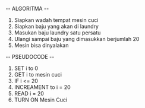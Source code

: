 -- ALGORITMA --

1. Siapkan wadah tempat mesin cuci
2. Siapkan baju yang akan di laundry
3. Masukan baju laundry satu persatu 
4. Ulangi sampai baju yang dimasukkan berjumlah 20
5. Mesin bisa dinyalakan

-- PSEUDOCODE -- 

1. SET i to 0
2. GET i to mesin cuci
3. IF i <= 20
4. INCREAMENT to i = 20
5. READ i = 20
6. TURN ON Mesin Cuci